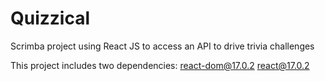 # Quizzical
Scrimba project using React JS to access an API to drive trivia challenges

This project includes two dependencies:
react-dom@17.0.2
react@17.0.2
